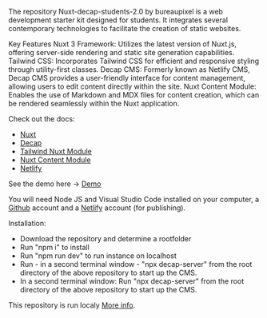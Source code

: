 The repository Nuxt-decap-students-2.0 by bureaupixel is a web development starter kit designed for students. It integrates several contemporary technologies to facilitate the creation of static websites.

Key Features
Nuxt 3 Framework: Utilizes the latest version of Nuxt.js, offering server-side rendering and static site generation capabilities.
Tailwind CSS: Incorporates Tailwind CSS for efficient and responsive styling through utility-first classes.
Decap CMS: Formerly known as Netlify CMS, Decap CMS provides a user-friendly interface for content management, allowing users to edit content directly within the site. 
Nuxt Content Module: Enables the use of Markdown and MDX files for content creation, which can be rendered seamlessly within the Nuxt application.

Check out the docs:
- [Nuxt](https://nuxt.com/docs/getting-started/deployment)
- [Decap](https://decapcms.org/docs/configuration-options)
- [Tailwind Nuxt Module](https://tailwindcss.nuxtjs.org/)
- [Nuxt Content Module](https://content.nuxtjs.org/)
- [Netlify](https://www.netlify.com)

See the demo here -> [Demo](https://bpdecap.netlify.app/)

You will need Node JS and Visual Studio Code installed on your computer, a [Github](https://www.github.com) account and a [Netlify](https://www.netlify.com) account (for publishing).


Installation:
- Download the repository and determine a rootfolder
- Run "npm i" to install
- Run "npm run dev" to run instance on localhost
- Run - in a second terminal window - "npx decap-server" from the root directory of the above repository to start up the CMS.
- In a second terminal window: Run "npx decap-server" from the root directory of the above repository to start up the CMS.

This repository is run localy [More info](https://decapcms.org/docs/working-with-a-local-git-repository/). 
